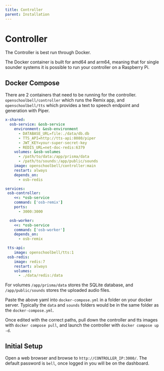 ```yaml
---
title: Controller
parent: Installation
---
```


# Controller

The Controller is best run through Docker. 

The Docker container is built for amd64 and arm64, meaning that for single sounder systems it is possible to run your controller on a Raspberry Pi.

## Docker Compose

There are 2 containers that need to be running for the controller. `openschoolbell/controller` which runs the Remix app, and `openschoolbell/tts` which provides a text to speech endpoint and generation with Piper.

```yml
x-shared:
  osb-service: &osb-service
    environment: &osb-environment
      - DATABASE_URL=file:./data/db.db
      - TTS_API=http://tts-api:8080/piper
      - JWT_KEY=your-super-secret-key
      - REDIS_URL=net-doc-redis:6379
    volumes: &osb-volumes
      - /path/to/data:/app/prisma/data
      - /path/to/sounds:/app/public/sounds
    image: openschoolbell/controller:main
    restart: always
    depends_on:
      - osb-redis

services:
 osb-controller:
    <<: *osb-service
    command: ['osb-remix']
    ports:
      - 3000:3000

  osb-worker:
    <<: *osb-service
    command: ['osb-worker']
    depends_on:
      - osb-remix

 tts-api:
    image: openschoolbell/tts:1
 osb-redis:
    image: redis:7
    restart: always
    volumes:
      - ./data/redis:/data
```

For volumes `/app/prisma/data` stores the SQLite database, and `/app/public/sounds` stores the uploaded audio files.

Paste the above yaml into `docker-compose.yml` in a folder on your docker server. Typically the `data` and `sounds` folders would be in the same folder as the `docker-compose.yml`.

Once edited with the correct paths, pull down the controller and tts images with `docker compose pull`, and launch the controller with `docker compose up -d`.

## Initial Setup

Open a web browser and browse to `http://CONTROLLER_IP:3000/`. The default password is `bell`, once logged in you will be on the dashboard. 